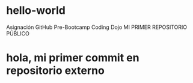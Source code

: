 # hello-world
Asignación GitHub Pre-Bootcamp Coding Dojo MI PRIMER REPOSITORIO PÚBLICO

# hola, mi primer commit en repositorio externo
